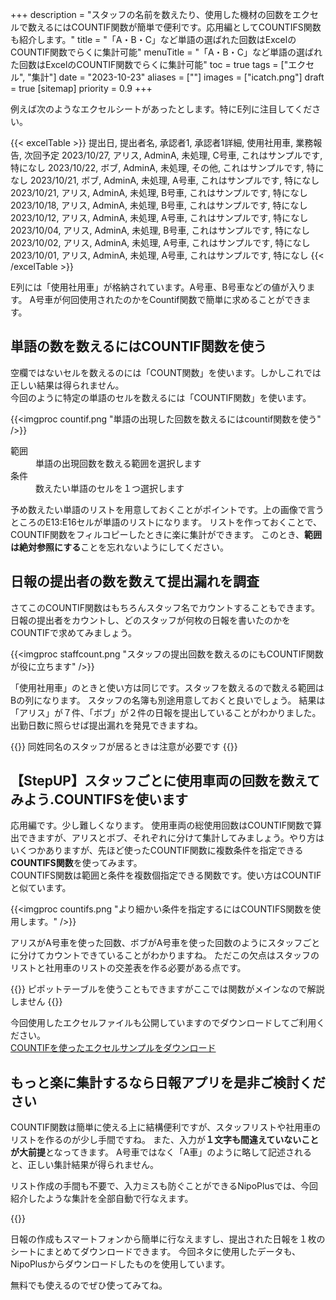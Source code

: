+++
description = "スタッフの名前を数えたり、使用した機材の回数をエクセルで数えるにはCOUNTIF関数が簡単で便利です。応用編としてCOUNTIFS関数も紹介します。"
title = "「A・B・C」など単語の選ばれた回数はExcelのCOUNTIF関数でらくに集計可能"
menuTitle = "「A・B・C」など単語の選ばれた回数はExcelのCOUNTIF関数でらくに集計可能"
toc = true
tags = ["エクセル",  "集計"]
date = "2023-10-23"
aliases = [""]
images = ["icatch.png"]
draft = true
[sitemap]
  priority = 0.9
+++

例えば次のようなエクセルシートがあったとします。特にE列に注目してください。

{{< excelTable >}}
提出日, 提出者名, 承認者1, 承認者1詳細, 使用社用車, 業務報告, 次回予定
2023/10/27, アリス, AdminA, 未処理, C号車, これはサンプルです, 特になし
2023/10/22, ボブ, AdminA, 未処理, その他, これはサンプルです, 特になし
2023/10/21, ボブ, AdminA, 未処理, A号車, これはサンプルです, 特になし
2023/10/21, アリス, AdminA, 未処理, B号車, これはサンプルです, 特になし
2023/10/18, アリス, AdminA, 未処理, B号車, これはサンプルです, 特になし
2023/10/12, アリス, AdminA, 未処理, A号車, これはサンプルです, 特になし
2023/10/04, アリス, AdminA, 未処理, B号車, これはサンプルです, 特になし
2023/10/02, アリス, AdminA, 未処理, A号車, これはサンプルです, 特になし
2023/10/01, アリス, AdminA, 未処理, A号車, これはサンプルです, 特になし
{{< /excelTable >}}

E列には「使用社用車」が格納されています。A号車、B号車などの値が入ります。
A号車が何回使用されたのかをCountif関数で簡単に求めることができます。

## 単語の数を数えるにはCOUNTIF関数を使う

空欄ではないセルを数えるのには「COUNT関数」を使います。しかしこれでは正しい結果は得られません。  
今回のように特定の単語のセルを数えるには「COUNTIF関数」を使います。

{{<imgproc countif.png "単語の出現した回数を数えるにはcountif関数を使う" />}}

<dl class="basic">
<dt>範囲</dt>
<dd>単語の出現回数を数える範囲を選択します</dd>
<dt>条件</dt>
<dd>数えたい単語のセルを１つ選択します</dd>
</dl>

予め数えたい単語のリストを用意しておくことがポイントです。上の画像で言うところのE13:E16セルが単語のリストになります。
リストを作っておくことで、COUNTIF関数をフィルコピーしたときに楽に集計ができます。
このとき、**範囲は絶対参照にする**ことを忘れないようにしてください。


## 日報の提出者の数を数えて提出漏れを調査

さてこのCOUNTIF関数はもちろんスタッフ名でカウントすることもできます。
日報の提出者をカウントし、どのスタッフが何枚の日報を書いたのかをCOUNTIFで求めてみましょう。

{{<imgproc staffcount.png "スタッフの提出回数を数えるのにもCOUNTIF関数が役に立ちます" />}}

「使用社用車」のときと使い方は同じです。スタッフを数えるので数える範囲はBの列になります。
スタッフの名簿も別途用意しておくと良いでしょう。
結果は「アリス」が７件、「ボブ」が２件の日報を提出していることがわかりました。出勤日数に照らせば提出漏れを発見できますね。


{{<alice pos="right" icon="here">}}
同姓同名のスタッフが居るときは注意が必要です
{{</alice>}}

## 【StepUP】スタッフごとに使用車両の回数を数えてみよう.COUNTIFSを使います

応用編です。少し難しくなります。
使用車両の総使用回数はCOUNTIF関数で算出できますが、アリスとボブ、それぞれに分けて集計してみましょう。やり方はいくつかありますが、先ほど使ったCOUNTIF関数に複数条件を指定できる**COUNTIFS関数**を使ってみます。  
COUNTIFS関数は範囲と条件を複数個指定できる関数です。使い方はCOUNTIFと似ています。


{{<imgproc countifs.png "より細かい条件を指定するにはCOUNTIFS関数を使用します。" />}}

アリスがA号車を使った回数、ボブがA号車を使った回数のようにスタッフごとに分けてカウントできていることがわかりますね。
ただこの欠点はスタッフのリストと社用車のリストの交差表を作る必要がある点です。

{{<alice pos="right" icon="ok">}}
ピポットテーブルを使うこともできますがここでは関数がメインなので解説しません
{{</alice>}}

今回使用したエクセルファイルも公開していますのでダウンロードしてご利用ください。  
[COUNTIFを使ったエクセルサンプルをダウンロード](countif.xlsx)


## もっと楽に集計するなら日報アプリを是非ご検討ください

COUNTIF関数は簡単に使える上に結構便利ですが、スタッフリストや社用車のリストを作るのが少し手間ですね。
また、入力が**１文字も間違えていないことが大前提**となってきます。
A号車ではなく「A車」のように略して記述されると、正しい集計結果が得られません。

リスト作成の手間も不要で、入力ミスも防ぐことができるNipoPlusでは、今回紹介したような集計を全部自動で行なえます。

{{<appscreen filename="countif" msg="SUMIFを自動で" title="日報アプリNipoPlusではCOUNTIFと同様の機能が使えます" fontsize="30px" alice="guide">}}

日報の作成もスマートフォンから簡単に行なえますし、提出された日報を１枚のシートにまとめてダウンロードできます。
今回ネタに使用したデータも、NipoPlusからダウンロードしたものを使用しています。

無料でも使えるのでぜひ使ってみてね。